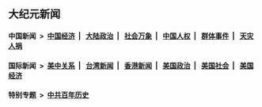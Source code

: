 ## 大纪元新闻

#### 中国新闻 &nbsp;>&nbsp; [中国经济](indexes/ncid283/README.md?03130445) &nbsp;| &nbsp; [大陆政治](indexes/ncid277/README.md?03130445) &nbsp;| &nbsp; [社会万象](indexes/ncid282/README.md?03130445) &nbsp;| &nbsp; [中国人权](indexes/ncid278/README.md?03130445) &nbsp;| &nbsp; [群体事件](indexes/ncid279/README.md?03130445) &nbsp;| &nbsp; [天灾人祸](indexes/ncid280/README.md?03130445)

#### 国际新闻 &nbsp;>&nbsp; [美中关系](indexes/nf1412576/README.md?03130445) &nbsp;| &nbsp; [台湾新闻](indexes/ncid1349361/README.md?03130445) &nbsp;| &nbsp; [香港新闻](indexes/ncid1349362/README.md?03130445) &nbsp;| &nbsp; [美国政治](indexes/ncid1078159/README.md?03130445) &nbsp;| &nbsp; [美国社会](indexes/ncid1078160/README.md?03130445) &nbsp;| &nbsp; [美国经济](indexes/ncid1078158/README.md?03130445)

#### 特别专题 &nbsp;>&nbsp; [中共百年历史](https://github.com/epoch-news/epoch-special/blob/master/README.md?03130445)  
